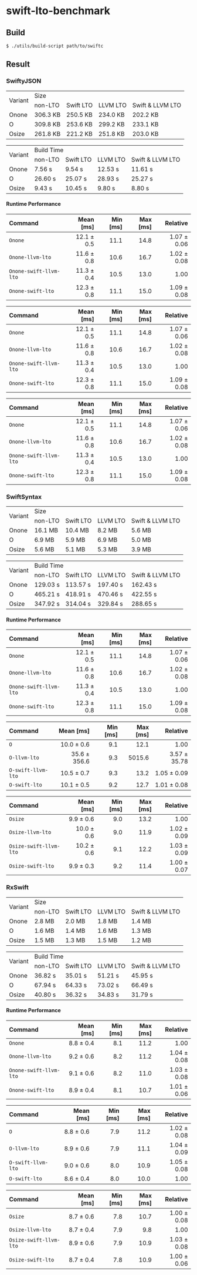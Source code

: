 # swift-lto-benchmark

## Build

```sh
$ ./utils/build-script path/to/swiftc
```


## Result
### SwiftyJSON
<table>
<tr>
   <td rowspan=2>Variant</td>
   <td colspan=4>Size</td>
</tr>
<tr>
    <td>non-LTO</td>
    <td>Swift LTO</td>
    <td>LLVM LTO</td>
    <td>Swift & LLVM LTO</td>
</tr>
<tr>
    <td>Onone</td>
    <td>306.3 KB</td>
    <td>250.5 KB</td>
    <td>234.0 KB</td>
    <td>202.2 KB</td>
</tr>
<tr>
    <td>O</td>
    <td>309.8 KB</td>
    <td>253.6 KB</td>
    <td>299.2 KB</td>
    <td>233.1 KB</td>
</tr>
<tr>
    <td>Osize</td>
    <td>261.8 KB</td>
    <td>221.2 KB</td>
    <td>251.8 KB</td>
    <td>203.0 KB</td>
</tr>
</table>

<table>
<tr>
   <td rowspan=2>Variant</td>
   <td colspan=4>Build Time</td>
</tr>
<tr>
    <td>non-LTO</td>
    <td>Swift LTO</td>
    <td>LLVM LTO</td>
    <td>Swift & LLVM LTO</td>
</tr>
<tr>
    <td>Onone</td>
    <td>7.56 s</td>
    <td>9.54 s</td>
    <td>12.53 s</td>
    <td>11.61 s</td>
</tr>
<tr>
    <td>O</td>
    <td>26.60 s</td>
    <td>25.07 s</td>
    <td>28.93 s</td>
    <td>25.27 s</td>
</tr>
<tr>
    <td>Osize</td>
    <td>9.43 s</td>
    <td>10.45 s</td>
    <td>9.80 s</td>
    <td>8.80 s</td>
</tr>
</table>

#### Runtime Performance

| Command | Mean [ms] | Min [ms] | Max [ms] | Relative |
|:---|---:|---:|---:|---:|
| `Onone` | 12.1 ± 0.5 | 11.1 | 14.8 | 1.07 ± 0.06 |
| `Onone-llvm-lto` | 11.6 ± 0.8 | 10.6 | 16.7 | 1.02 ± 0.08 |
| `Onone-swift-llvm-lto` | 11.3 ± 0.4 | 10.5 | 13.0 | 1.00 |
| `Onone-swift-lto` | 12.3 ± 0.8 | 11.1 | 15.0 | 1.09 ± 0.08 |


| Command | Mean [ms] | Min [ms] | Max [ms] | Relative |
|:---|---:|---:|---:|---:|
| `Onone` | 12.1 ± 0.5 | 11.1 | 14.8 | 1.07 ± 0.06 |
| `Onone-llvm-lto` | 11.6 ± 0.8 | 10.6 | 16.7 | 1.02 ± 0.08 |
| `Onone-swift-llvm-lto` | 11.3 ± 0.4 | 10.5 | 13.0 | 1.00 |
| `Onone-swift-lto` | 12.3 ± 0.8 | 11.1 | 15.0 | 1.09 ± 0.08 |


| Command | Mean [ms] | Min [ms] | Max [ms] | Relative |
|:---|---:|---:|---:|---:|
| `Onone` | 12.1 ± 0.5 | 11.1 | 14.8 | 1.07 ± 0.06 |
| `Onone-llvm-lto` | 11.6 ± 0.8 | 10.6 | 16.7 | 1.02 ± 0.08 |
| `Onone-swift-llvm-lto` | 11.3 ± 0.4 | 10.5 | 13.0 | 1.00 |
| `Onone-swift-lto` | 12.3 ± 0.8 | 11.1 | 15.0 | 1.09 ± 0.08 |



### SwiftSyntax
<table>
<tr>
   <td rowspan=2>Variant</td>
   <td colspan=4>Size</td>
</tr>
<tr>
    <td>non-LTO</td>
    <td>Swift LTO</td>
    <td>LLVM LTO</td>
    <td>Swift & LLVM LTO</td>
</tr>
<tr>
    <td>Onone</td>
    <td>16.1 MB</td>
    <td>10.4 MB</td>
    <td>8.2 MB</td>
    <td>5.6 MB</td>
</tr>
<tr>
    <td>O</td>
    <td>6.9 MB</td>
    <td>5.9 MB</td>
    <td>6.9 MB</td>
    <td>5.0 MB</td>
</tr>
<tr>
    <td>Osize</td>
    <td>5.6 MB</td>
    <td>5.1 MB</td>
    <td>5.3 MB</td>
    <td>3.9 MB</td>
</tr>
</table>

<table>
<tr>
   <td rowspan=2>Variant</td>
   <td colspan=4>Build Time</td>
</tr>
<tr>
    <td>non-LTO</td>
    <td>Swift LTO</td>
    <td>LLVM LTO</td>
    <td>Swift & LLVM LTO</td>
</tr>
<tr>
    <td>Onone</td>
    <td>129.03 s</td>
    <td>113.57 s</td>
    <td>197.40 s</td>
    <td>162.43 s</td>
</tr>
<tr>
    <td>O</td>
    <td>465.21 s</td>
    <td>418.91 s</td>
    <td>470.46 s</td>
    <td>422.55 s</td>
</tr>
<tr>
    <td>Osize</td>
    <td>347.92 s</td>
    <td>314.04 s</td>
    <td>329.84 s</td>
    <td>288.65 s</td>
</tr>
</table>

#### Runtime Performance

| Command | Mean [ms] | Min [ms] | Max [ms] | Relative |
|:---|---:|---:|---:|---:|
| `Onone` | 12.1 ± 0.5 | 11.1 | 14.8 | 1.07 ± 0.06 |
| `Onone-llvm-lto` | 11.6 ± 0.8 | 10.6 | 16.7 | 1.02 ± 0.08 |
| `Onone-swift-llvm-lto` | 11.3 ± 0.4 | 10.5 | 13.0 | 1.00 |
| `Onone-swift-lto` | 12.3 ± 0.8 | 11.1 | 15.0 | 1.09 ± 0.08 |


| Command | Mean [ms] | Min [ms] | Max [ms] | Relative |
|:---|---:|---:|---:|---:|
| `O` | 10.0 ± 0.6 | 9.1 | 12.1 | 1.00 |
| `O-llvm-lto` | 35.6 ± 356.6 | 9.3 | 5015.6 | 3.57 ± 35.78 |
| `O-swift-llvm-lto` | 10.5 ± 0.7 | 9.3 | 13.2 | 1.05 ± 0.09 |
| `O-swift-lto` | 10.1 ± 0.5 | 9.2 | 12.7 | 1.01 ± 0.08 |


| Command | Mean [ms] | Min [ms] | Max [ms] | Relative |
|:---|---:|---:|---:|---:|
| `Osize` | 9.9 ± 0.6 | 9.0 | 13.2 | 1.00 |
| `Osize-llvm-lto` | 10.0 ± 0.6 | 9.0 | 11.9 | 1.02 ± 0.09 |
| `Osize-swift-llvm-lto` | 10.2 ± 0.6 | 9.1 | 12.2 | 1.03 ± 0.09 |
| `Osize-swift-lto` | 9.9 ± 0.3 | 9.2 | 11.4 | 1.00 ± 0.07 |



### RxSwift

<table>
<tr>
   <td rowspan=2>Variant</td>
   <td colspan=4>Size</td>
</tr>
<tr>
    <td>non-LTO</td>
    <td>Swift LTO</td>
    <td>LLVM LTO</td>
    <td>Swift & LLVM LTO</td>
</tr>
<tr>
    <td>Onone</td>
    <td>2.8 MB</td>
    <td>2.0 MB</td>
    <td>1.8 MB</td>
    <td>1.4 MB</td>
</tr>
<tr>
    <td>O</td>
    <td>1.6 MB</td>
    <td>1.4 MB</td>
    <td>1.6 MB</td>
    <td>1.3 MB</td>
</tr>
<tr>
    <td>Osize</td>
    <td>1.5 MB</td>
    <td>1.3 MB</td>
    <td>1.5 MB</td>
    <td>1.2 MB</td>
</tr>
</table>

<table>
<tr>
   <td rowspan=2>Variant</td>
   <td colspan=4>Build Time</td>
</tr>
<tr>
    <td>non-LTO</td>
    <td>Swift LTO</td>
    <td>LLVM LTO</td>
    <td>Swift & LLVM LTO</td>
</tr>
<tr>
    <td>Onone</td>
    <td>36.82 s</td>
    <td>35.01 s</td>
    <td>51.21 s</td>
    <td>45.95 s</td>
</tr>
<tr>
    <td>O</td>
    <td>67.94 s</td>
    <td>64.33 s</td>
    <td>73.02 s</td>
    <td>66.49 s</td>
</tr>
<tr>
    <td>Osize</td>
    <td>40.80 s</td>
    <td>36.32 s</td>
    <td>34.83 s</td>
    <td>31.79 s</td>
</tr>
</table>


#### Runtime Performance

| Command | Mean [ms] | Min [ms] | Max [ms] | Relative |
|:---|---:|---:|---:|---:|
| `Onone` | 8.8 ± 0.4 | 8.1 | 11.2 | 1.00 |
| `Onone-llvm-lto` | 9.2 ± 0.6 | 8.2 | 11.2 | 1.04 ± 0.08 |
| `Onone-swift-llvm-lto` | 9.1 ± 0.6 | 8.2 | 11.0 | 1.03 ± 0.08 |
| `Onone-swift-lto` | 8.9 ± 0.4 | 8.1 | 10.7 | 1.01 ± 0.06 |


| Command | Mean [ms] | Min [ms] | Max [ms] | Relative |
|:---|---:|---:|---:|---:|
| `O` | 8.8 ± 0.6 | 7.9 | 11.2 | 1.02 ± 0.08 |
| `O-llvm-lto` | 8.9 ± 0.6 | 7.9 | 11.1 | 1.04 ± 0.09 |
| `O-swift-llvm-lto` | 9.0 ± 0.6 | 8.0 | 10.9 | 1.05 ± 0.08 |
| `O-swift-lto` | 8.6 ± 0.4 | 8.0 | 10.0 | 1.00 |


| Command | Mean [ms] | Min [ms] | Max [ms] | Relative |
|:---|---:|---:|---:|---:|
| `Osize` | 8.7 ± 0.6 | 7.8 | 10.7 | 1.00 ± 0.08 |
| `Osize-llvm-lto` | 8.7 ± 0.4 | 7.9 | 9.8 | 1.00 |
| `Osize-swift-llvm-lto` | 8.9 ± 0.6 | 7.9 | 10.9 | 1.03 ± 0.08 |
| `Osize-swift-lto` | 8.7 ± 0.4 | 7.8 | 10.9 | 1.00 ± 0.06 |
